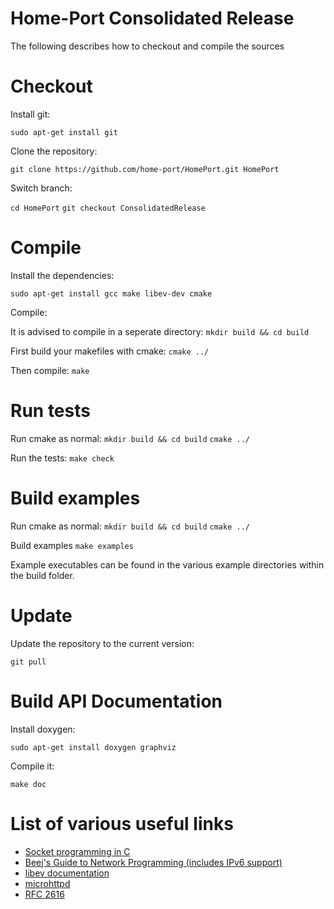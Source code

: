 Home-Port Consolidated Release
=========

The following describes how to checkout and compile the sources

# Checkout

Install git:

`sudo apt-get install git`

Clone the repository:

`git clone https://github.com/home-port/HomePort.git HomePort`

Switch branch:

`cd HomePort`
`git checkout ConsolidatedRelease`

# Compile

Install the dependencies:

`sudo apt-get install gcc make libev-dev cmake`

Compile:

It is advised to compile in a seperate directory:
`mkdir build && cd build`

First build your makefiles with cmake:
`cmake ../`

Then compile:
`make`

# Run tests

Run cmake as normal:
`mkdir build && cd build`
`cmake ../`

Run the tests:
`make check`

# Build examples

Run cmake as normal:
`mkdir build && cd build`
`cmake ../`

Build examples
`make examples`

Example executables can be found in the various example directories
within the build folder.

# Update

Update the repository to the current version:

`git pull`

# Build API Documentation

Install doxygen:

`sudo apt-get install doxygen graphviz`

Compile it:

`make doc`

# List of various useful links

* [Socket programming in C](http://www.linuxhowtos.org/C_C++/socket.htm)
* [Beej's Guide to Network Programming (includes IPv6 support)](http://beej.us/guide/bgnet/output/html/multipage/index.html)
* [libev documentation](http://pod.tst.eu/http://cvs.schmorp.de/libev/ev.pod)
* [microhttpd](http://www.gnu.org/software/libmicrohttpd/)
* [RFC 2616](http://www.w3.org/Protocols/rfc2616/rfc2616.html)

